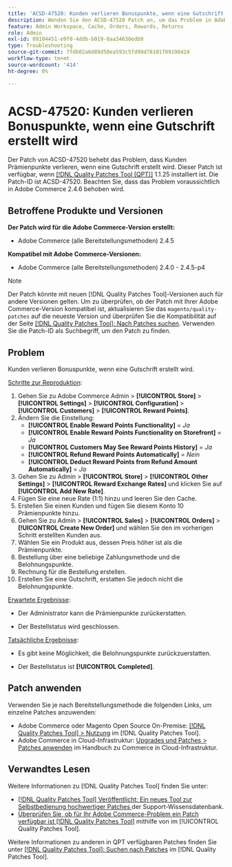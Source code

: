 ```yaml
---
title: 'ACSD-47520: Kunden verlieren Bonuspunkte, wenn eine Gutschrift erstellt wird'
description: Wenden Sie den ACSD-47520 Patch an, um das Problem in Adobe Commerce zu beheben, bei dem Kunden Prämienpunkte verlieren, wenn eine Gutschrift erstellt wird.
feature: Admin Workspace, Cache, Orders, Rewards, Returns
role: Admin
exl-id: 09104451-e9f0-4ddb-b019-8aa34630edb9
type: Troubleshooting
source-git-commit: 7fdb02a6d89d50ea593c5fd99d78101f89198424
workflow-type: tm+mt
source-wordcount: '414'
ht-degree: 0%

---
```


# ACSD-47520: Kunden verlieren Bonuspunkte, wenn eine Gutschrift erstellt wird

Der Patch von ACSD-47520 behebt das Problem, dass Kunden Prämienpunkte verlieren, wenn eine Gutschrift erstellt wird. Dieser Patch ist verfügbar, wenn [[!DNL Quality Patches Tool (QPT)]](https://experienceleague.adobe.com/en/docs/commerce-operations/tools/quality-patches-tool/quality-patches-tool-to-self-serve-quality-patches) 1.1.25 installiert ist. Die Patch-ID ist ACSD-47520. Beachten Sie, dass das Problem voraussichtlich in Adobe Commerce 2.4.6 behoben wird.

## Betroffene Produkte und Versionen

**Der Patch wird für die Adobe Commerce-Version erstellt:**
* Adobe Commerce (alle Bereitstellungsmethoden) 2.4.5

**Kompatibel mit Adobe Commerce-Versionen:**
* Adobe Commerce (alle Bereitstellungsmethoden) 2.4.0 - 2.4.5-p4

>[!NOTE]
>
>Der Patch könnte mit neuen [!DNL Quality Patches Tool]-Versionen auch für andere Versionen gelten. Um zu überprüfen, ob der Patch mit Ihrer Adobe Commerce-Version kompatibel ist, aktualisieren Sie das `magento/quality-patches` auf die neueste Version und überprüfen Sie die Kompatibilität auf der Seite [[!DNL Quality Patches Tool]: Nach Patches suchen](https://experienceleague.adobe.com/tools/commerce-quality-patches/index.html). Verwenden Sie die Patch-ID als Suchbegriff, um den Patch zu finden.

## Problem

Kunden verlieren Bonuspunkte, wenn eine Gutschrift erstellt wird.

<u>Schritte zur Reproduktion</u>:

1. Gehen Sie zu Adobe Commerce Admin > **[!UICONTROL Store]** > **[!UICONTROL Settings]** > **[!UICONTROL Configuration]** > **[!UICONTROL Customers]** > **[!UICONTROL Reward Points]**.
1. Ändern Sie die Einstellung:
   * **[!UICONTROL Enable Reward Points Functionality]** = _Ja_
   * **[!UICONTROL Enable Reward Points Functionality on Storefront]** = _Ja_
   * **[!UICONTROL Customers May See Reward Points History]** = _Ja_
   * **[!UICONTROL Refund Reward Points Automatically]** = _Nein_
   * **[!UICONTROL Deduct Reward Points from Refund Amount Automatically]** = _Ja_
1. Gehen Sie zu Admin > **[!UICONTROL Store]** > **[!UICONTROL Other Settings]** > **[!UICONTROL Reward Exchange Rates]** und klicken Sie auf **[!UICONTROL Add New Rate]**.
1. Fügen Sie eine neue Rate (1:1) hinzu und leeren Sie den Cache.
1. Erstellen Sie einen Kunden und fügen Sie diesem Konto 10 Prämienpunkte hinzu.
1. Gehen Sie zu Admin > **[!UICONTROL Sales]** > **[!UICONTROL Orders]** > **[!UICONTROL Create New Order]** und wählen Sie den im vorherigen Schritt erstellten Kunden aus.
1. Wählen Sie ein Produkt aus, dessen Preis höher ist als die Prämienpunkte.
1. Bestellung über eine beliebige Zahlungsmethode und die Belohnungspunkte.
1. Rechnung für die Bestellung erstellen.
1. Erstellen Sie eine Gutschrift, erstatten Sie jedoch nicht die Belohnungspunkte.

<u>Erwartete Ergebnisse</u>:

* Der Administrator kann die Prämienpunkte zurückerstatten.

* Der Bestellstatus wird geschlossen.

<u>Tatsächliche Ergebnisse</u>:

* Es gibt keine Möglichkeit, die Belohnungspunkte zurückzuerstatten.

* Der Bestellstatus ist **[!UICONTROL Completed]**.

## Patch anwenden

Verwenden Sie je nach Bereitstellungsmethode die folgenden Links, um einzelne Patches anzuwenden:

* Adobe Commerce oder Magento Open Source On-Premise: [[!DNL Quality Patches Tool] > Nutzung](/help/tools/quality-patches-tool/usage.md) im [!DNL Quality Patches Tool].
* Adobe Commerce in Cloud-Infrastruktur: [Upgrades und Patches > Patches anwenden](https://experienceleague.adobe.com/docs/commerce-cloud-service/user-guide/develop/upgrade/apply-patches.html) im Handbuch zu Commerce in Cloud-Infrastruktur.

## Verwandtes Lesen

Weitere Informationen zu [!DNL Quality Patches Tool] finden Sie unter:

* [[!DNL Quality Patches Tool] Veröffentlicht: Ein neues Tool zur Selbstbedienung hochwertiger Patches ](https://experienceleague.adobe.com/en/docs/commerce-operations/tools/quality-patches-tool/quality-patches-tool-to-self-serve-quality-patches) der Support-Wissensdatenbank.
* [Überprüfen Sie, ob für Ihr Adobe Commerce-Problem ein Patch verfügbar ist [!DNL Quality Patches Tool]](/help/tools/quality-patches-tool/patches-available-in-qpt/check-patch-for-magento-issue-with-magento-quality-patches.md) mithilfe von im [!UICONTROL Quality Patches Tool].


Weitere Informationen zu anderen in QPT verfügbaren Patches finden Sie unter [[!DNL Quality Patches Tool]: Suchen nach Patches](https://experienceleague.adobe.com/tools/commerce-quality-patches/index.html) im [!DNL Quality Patches Tool].
